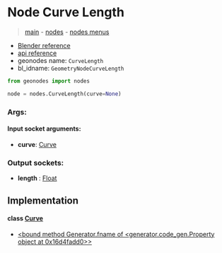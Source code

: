 # Node Curve Length

> [main](../structure.md) - [nodes](nodes.md) - [nodes menus](nodes_menus.md)

- [Blender reference](https://docs.blender.org/manual/en/latest/modeling/geometry_nodes/curve/curve_length.html)
- [api reference](https://docs.blender.org/api/current/bpy.types.GeometryNodeCurveLength.html)
- geonodes name: `CurveLength`
- bl_idname: `GeometryNodeCurveLength`

```python
from geonodes import nodes

node = nodes.CurveLength(curve=None)
```

### Args:

#### Input socket arguments:

- **curve**: [Curve](Curve.md)

### Output sockets:

- **length** : [Float](Float.md)

## Implementation

#### class [Curve](Curve.md)

 - [<bound method Generator.fname of <generator.code_gen.Property object at 0x16d4fadd0>>](Curve.md#length-property)
